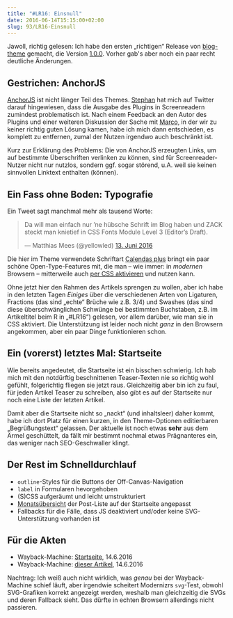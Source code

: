 ```yaml
---
title: "#LR16: Einsnull"
date: 2016-06-14T15:15:00+02:00
slug: 93/LR16-Einsnull
---
```


Jawoll, richtig gelesen: Ich habe den ersten „richtigen“ Release von [blog-theme](https://github.com/yellowled/blog-theme) gemacht, die Version [1.0.0](https://github.com/yellowled/blog-theme/releases/tag/v1.0.0). Vorher gab's aber noch ein paar recht deutliche Änderungen.

## Gestrichen: AnchorJS

[AnchorJS](http://bryanbraun.github.io/anchorjs/) ist nicht länger Teil des Themes. [Stephan](https://twitter.com/Fireball79) hat mich auf Twitter darauf hingewiesen, dass die Ausgabe des Plugins in Screenreadern zumindest problematisch ist. Nach einem Feedback an den Autor des Plugins und einer weiteren Diskussion der Sache mit [Marco](https://twitter.com/marcozehe), in der wir zu keiner richtig guten Lösung kamen, habe ich mich dann entschieden, es komplett zu entfernen, zumal der Nutzen irgendwo auch beschränkt ist.

Kurz zur Erklärung des Problems: Die von AnchorJS erzeugten Links, um auf bestimmte Überschriften verlinken zu können, sind für Screenreader-Nutzer nicht nur nutzlos, sondern ggf. sogar störend, u.A. weil sie keinen sinnvollen Linktext enthalten (können).

## Ein Fass ohne Boden: Typografie

Ein Tweet sagt manchmal mehr als tausend Worte:

<blockquote class="twitter-tweet" data-lang="de"><p lang="de" dir="ltr">Da will man einfach nur ’ne hübsche Schrift im Blog haben und ZACK steckt man knietief in CSS Fonts Module Level 3 (Editor’s Draft).</p>&mdash; Matthias Mees (@yellowled) <a href="https://twitter.com/yellowled/status/742333599861604352">13. Juni 2016</a></blockquote>
<script async src="//platform.twitter.com/widgets.js" charset="utf-8"></script>

Die hier im Theme verwendete Schriftart [Calendas plus](http://calendasplus.com) bringt ein paar schöne Open-Type-Features mit, die man – wie immer: in _modernen_ Browsern – mitterweile auch [per CSS aktivieren](http://caniuse.com/#feat=font-feature) und nutzen kann.

Ohne jetzt hier den Rahmen des Artikels sprengen zu wollen, aber ich habe in den letzten Tagen _Einiges_ über die verschiedenen Arten von Ligaturen, Fractions (das sind „echte“ Brüche wie z.B. 3/4) und Swashes (das sind diese überschwänglichen Schwünge bei bestimmten Buchstaben, z.B. im Artikeltitel beim R in „#LR16“) gelesen, vor allem darüber, wie man sie in CSS aktiviert. Die Unterstützung ist leider noch nicht _ganz_ in den Browsern angekommen, aber ein paar Dinge funktionieren schon.

## Ein (vorerst) letztes Mal: Startseite

Wie bereits angedeutet, die Startseite ist ein bisschen schwierig. Ich hab mich mit den notdürftig beschnittenen Teaser-Texten nie so richtig wohl gefühlt, folgerichtig fliegen sie jetzt raus. Gleichzeitig aber bin ich zu faul, für jeden Artikel Teaser zu schreiben, also gibt es auf der Startseite nur noch eine Liste der letzten Artikel.

Damit aber die Startseite nicht so „nackt“ (und inhaltsleer) daher kommt, habe ich dort Platz für einen kurzen, in den Theme-Optionen editierbaren „Begrüßungstext“ gelassen. Der aktuelle ist noch etwas **sehr** aus dem Ärmel geschüttelt, da fällt mir bestimmt nochmal etwas Prägnanteres ein, das weniger nach SEO-Geschwaller klingt.

## Der Rest im Schnelldurchlauf

-   `outline`\-Styles für die Buttons der Off-Canvas-Navigation
-   `label` in Formularen hevorgehoben
-   (S)CSS aufgeräumt und leicht umstrukturiert
-   [Monatsübersicht](http://yellowled.de/artikel/2016/01/summary.html) der Post-Liste auf der Startseite angepasst
-   Fallbacks für die Fälle, dass JS deaktiviert und/oder keine SVG-Unterstützung vorhanden ist

## Für die Akten

-   Wayback-Machine: [Startseite](http://web.archive.org/web/20160614131615/http://yellowled.de), 14.6.2016
-   Wayback-Machine: [dieser Artikel](http://web.archive.org/web/20160614131706/http://yellowled.de/archiv/93/LR16-Einsnull.html), 14.6.2016

Nachtrag: Ich weiß auch nicht wirklich, was _genau_ bei der Wayback-Machine schief läuft, aber irgendwie scheitert Modernizrs `svg`\-Test, obwohl SVG-Grafiken korrekt angezeigt werden, weshalb man gleichzeitig die SVGs und deren Fallback sieht. Das dürfte in echten Browsern allerdings nicht passieren.
